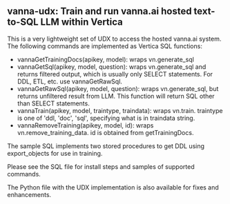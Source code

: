 ## vanna-udx: Train and run vanna.ai hosted text-to-SQL LLM within Vertica

This is a very lightweight set of UDX to access the hosted vanna.ai system.  The following commands are implemented as Vertica SQL functions:
* vannaGetTrainingDocs(apikey, model): wraps vn.generate_sql
* vannaGetSql(apikey, model, question): wraps vn.generate_sql and returns filtered output, which is usually only SELECT statements.  For DDL, ETL, etc. use vannaGetRawSql.
* vannaGetRawSql(apikey, model, question): wraps vn.generate_sql, but returns unfiltered result from LLM.  This function will return SQL other than SELECT statements.
* vannaTrain(apikey, model, traintype, traindata): wraps vn.train.  traintype is one of 'ddl, 'doc', 'sql', specifying what is in traindata string.
* vannaRemoveTraining(apikey, model, id): wraps vn.remove_training_data.  id is obtained from getTrainingDocs.

The sample SQL implements two stored procedures to get DDL using export_objects for use in training.

Please see the SQL file for install steps and samples of supported commands.

The Python file with the UDX implementation is also available for fixes and enhancements.
